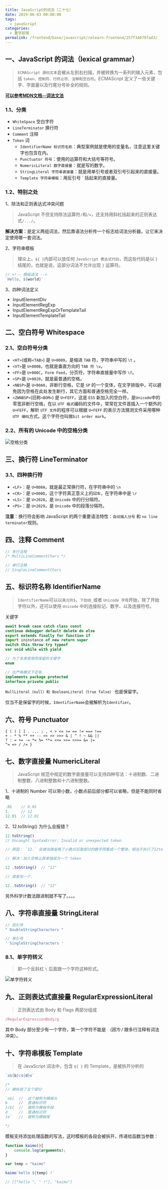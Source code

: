 ```yaml
---
title: JavaScript的词法（二十七）
date: 2019-06-03 00:00:00
tags: 
  - javaScript
categories: 
  - 重学前端
permalink: /frontend/base/javascript/relearn-frontend/157f34079fad3/
---
```


## 一、JavaScript 的词法（lexical grammar）

> `ECMAScript 源码文本`会被从左到右扫描，并被转换为一系列的输入元素，包括 `token、控制符、行终止符、注释和空白符`。ECMAScript 定义了一些关键字、字面量以及行尾分号补全的规则。

[**可以参考MDN文档--词法文法**](https://developer.mozilla.org/zh-CN/docs/Web/JavaScript/Reference/Lexical_grammar)

### 1.1、分类

- `WhiteSpace` 空白字符
- `LineTerminator` 换行符
- `Comment` 注释
- `Token` 词
    - `IdentifierName 标识符名称`：典型案例就是使用的变量名，注意这里关键字也包含在内。
    - `Punctuator 符号`：使用的运算符和大括号等符号。
    - `NumericLiteral 数字直接量`：就是写的数字。
    - `StringLiteral 字符串直接量`：就是用单引号或者双引号引起来的直接量。
    - `Template 字符串模板`：用反引号 ` 括起来的直接量。

### 1.2、特别之处

1、除法和正则表达式冲突问题

> JavaScript 不但支持除法运算符` / `和` /= `，还支持用斜杠括起来的正则表达式` /.../ `。

**解决方案**：是定义两组词法，然后靠语法分析传一个标志给词法分析器，让它来决定使用哪一套词法。

2、字符串模板

> 理论上，` ${ } `内部可以放任何 `JavaScript 表达式代码`，而这些代码是以 ` } ` 结尾的，也就是说，这部分词法不允许出现 ` } ` 运算符。

```js
// <!-- 模板语法 -->
`Hello, ${world}`
```

3、四种词法定义

- InputElementDiv
- InputElementRegExp
- InputElementRegExpOrTemplateTail
- InputElementTemplateTail

## 二、空白符号 Whitespace

### 2.1、空白符号分类

- `<HT>`(或称`<TAB>`) 是 `U+0009`，是缩进 `TAB` 符，字符串中写的 `\t` 。
- `<VT>`是 `U+000B`，也就是垂直方向的 `TAB 符 \v`。
- `<FF>`是 `U+000C`，`Form Feed`，分页符，字符串直接量中写作 `\f`。
- `<SP>`是 `U+0020`，就是最普通的空格。
- `<NBSP>`是 `U+00A0`，非断行空格，它是 `SP` 的一个变体，在文字排版中，可以避免因为空格在此处发生断行，其它方面和普通空格完全一样。
- `<ZWNBSP>`(旧称`<BOM>`) 是 `U+FEFF`，这是 `ES5` 新加入的空白符，是` Unicode `中的零宽非断行空格，在以 `UTF 格式`编码的文件中，常常在文件首插入一个额外的 `U+FEFF`，解析 `UTF 文件`的程序可以根据 `U+FEFF` 的表示方法猜测文件采用哪种 `UTF 编码`方式。这个字符也叫做`bit order mark`。

### 2.2、所有的 Unicode 中的空格分类

![空格分类](https://static001.geekbang.org/resource/image/dd/60/dd26aa9599b61d26e7de807dee2c6360.png)

## 三、换行符 LineTerminator

### 3.1、四种换行符

- `<LF>`：是 `U+000A`，就是最正常换行符，在字符串中的 `\n`
- `<CR>`：是 `U+000D`，这个字符真正意义上的`回车`，在字符串中是 `\r`
- `<LS>`：是 `U+2028`，是 `Unicode` 中的行分隔符。
- `<PS>`：是 `U+2029`，是 `Unicode` 中的段落分隔符。

**注意**：换行符会影响 JavaScript 的两个重要语法特性：`自动插入分号` 和 `no line terminator`规则。

## 四、注释 Comment

```js
// 多行注释
/* MultiLineCommentChars */ 

// 单行注释
// SingleLineCommentChars
```

## 五、标识符名称 IdentifierName

> `IdentifierName`可以以`美元符$`，`下划线_`或者 `Unicode 字母`开始，除了开始字符以外，还可以使用 `Unicode` 中的连接标记、数字、以及连接符号。

关键字

```js
await break case catch class const 
continue debugger default delete do else 
export extends finally for function if 
import ininstance of new return super 
switch this throw try typeof 
var void while with yield
```

```js
// 为了未来使用而保留的关键字
enum

// 在严格模式下还有
implements package protected 
interface private public
```

`NullLiteral（null）和 BooleanLiteral（true false）` 也是保留字。

仅当不是保留字的时候，`IdentifierName`会被解析为`Identifier`。

## 六、符号 Punctuator

```
{ ( ) [ ] . ... ; , < > <= >= == != === !== 
+ - * % ** ++ -- << >> >>> & | ^ ! ~ && || 
? : = += -= *= %= **= <<= >>= >>>= &= |= 
^= => / /= }
```

## 七、数字直接量 NumericLiteral

> JavaScript 规范中规定的数字直接量可以支持四种写法：十进制数、二进制整数、八进制整数和十六进制整数。

1、十进制的 Number 可以带小数，小数点前后部分都可以省略，但是不能同时省略

```js
.01    // 0.01
1.     // 12
12.01  // 12.01
```

2、12.toString() 为什么会报错？

```js
12.toString()
// Uncaught SyntaxError: Invalid or unexpected token

// 原因： `12.` 会被当做省略了小数点后面部分的数字而看成一个整体，相当于执行了12toString()，所以会报错

// 解决：加入空格让其单独成为一个 token

12 .toString()  // "12"

// 或者加一个.

12..toString()  // "12"
```

另外科学计数法跟进制就不写了。。。。

## 八、字符串直接量 StringLiteral

```js
// 双引号
" DoubleStringCharacters "

// 单引号
' SingleStringCharacters '
```

### 8.1、单字符转义

> 即一个反斜杠 `\` 后面跟一个字符这种形式。

![单字符转义](https://static001.geekbang.org/resource/image/02/75/022c2c77d0a3c846ad0d61b48c4e0e75.png)

## 九、正则表达式直接量 RegularExpressionLiteral

> 正则表达式由 Body 和 Flags 两部分组成

```js
/RegularExpressionBody/g
```

其中 Body 部分至少有一个字符，第一个字符不能是 *（因为 /* 跟多行注释有词法冲突）。

## 十、字符串模板 Template

>  在 JavaScript 词法中，包含 `${ }` 的 Template，是被拆开分析的

```js
`a${b}c${d}e`

/*
// 被拆成了五个部分

`a${  //  这个被称为模板头
b     //  普通标识符
}c${  //  被称为模板中段
d     //  普通标识符
}e`   //  被称为模板尾

*/
```

模板支持添加处理函数的写法，这时模板的各段会被拆开，传递给函数当参数：

```js
function kaimo(){
    console.log(arguments);
}

var temp = "kaimo"

kaimo`hello ${temp} !`

// [["hello ", " !"], "kaimo"]
```
